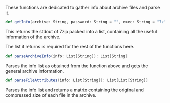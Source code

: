 These functions are dedicated to gather info about archive files and parse it.

```scala
def getInfo(archive: String, password: String = "", exec: String = "7z"): List[String]
```
This returns the stdout of 7zip packed into a list, containing all the useful information of the archive.

The list it returns is required for the rest of the functions here.

```scala
def parseArchiveInfo(info: List[String]): List[String]
```
Parses the info list as obtained from the function above and gets the general archive information.

```scala
def parseFileAttributes(info: List[String]): List[List[String]]
```
Parses the info list and returns a matrix containing the original and compressed size of each file in the archive.
